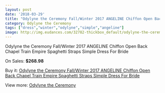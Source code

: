 ```yaml
---
layout: post
date: '2018-03-29'
title: "Odylyne the Ceremony Fall/Winter 2017 ANGELINE Chiffon Open Back Chapel Train Empire Spaghetti Straps Simple Dress For Bride"
category: Odylyne the Ceremony
tags: ["dress","winter","odylyne","simple","angeline"]
image: http://img.eudances.com/32782-thickbox_default/odylyne-the-ceremony-fall-winter-2017-angeline-chiffon-open-back-chapel-train-empire-spaghetti-straps-simple-dress-for-bride.jpg
---
```

Odylyne the Ceremony Fall/Winter 2017 ANGELINE Chiffon Open Back Chapel Train Empire Spaghetti Straps Simple Dress For Bride

On Sales: **$268.98**
<a href="https://www.eudances.com/en/odylyne-the-ceremony/10125-odylyne-the-ceremony-fall-winter-2017-angeline-chiffon-open-back-chapel-train-empire-spaghetti-straps-simple-dress-for-bride.html"><amp-img layout="responsive" width="600" height="600" src="//img.eudances.com/32782-thickbox_default/odylyne-the-ceremony-fall-winter-2017-angeline-chiffon-open-back-chapel-train-empire-spaghetti-straps-simple-dress-for-bride.jpg" alt="Odylyne the Ceremony Fall/Winter 2017 ANGELINE Chiffon Open Back Chapel Train Empire Spaghetti Straps Simple Dress For Bride 0" /></a>
<a href="https://www.eudances.com/en/odylyne-the-ceremony/10125-odylyne-the-ceremony-fall-winter-2017-angeline-chiffon-open-back-chapel-train-empire-spaghetti-straps-simple-dress-for-bride.html"><amp-img layout="responsive" width="600" height="600" src="//img.eudances.com/32783-thickbox_default/odylyne-the-ceremony-fall-winter-2017-angeline-chiffon-open-back-chapel-train-empire-spaghetti-straps-simple-dress-for-bride.jpg" alt="Odylyne the Ceremony Fall/Winter 2017 ANGELINE Chiffon Open Back Chapel Train Empire Spaghetti Straps Simple Dress For Bride 1" /></a>

Buy it: [Odylyne the Ceremony Fall/Winter 2017 ANGELINE Chiffon Open Back Chapel Train Empire Spaghetti Straps Simple Dress For Bride](https://www.eudances.com/en/odylyne-the-ceremony/10125-odylyne-the-ceremony-fall-winter-2017-angeline-chiffon-open-back-chapel-train-empire-spaghetti-straps-simple-dress-for-bride.html "Odylyne the Ceremony Fall/Winter 2017 ANGELINE Chiffon Open Back Chapel Train Empire Spaghetti Straps Simple Dress For Bride")

View more: [Odylyne the Ceremony](https://www.eudances.com/en/160-odylyne-the-ceremony "Odylyne the Ceremony")
